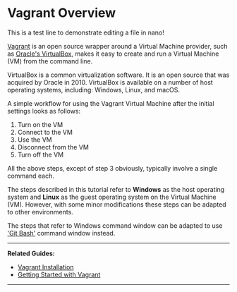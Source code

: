 # Vagrant Overview

This is a test line to demonstrate editing a file in nano!



[Vagrant][1] is an open source wrapper around a Virtual Machine provider, such as 
[Oracle's VirtualBox][2], makes it easy to create and run a Virtual Machine (VM) from the command 
line.

VirtualBox is a common virtualization software. It is an open source that was acquired by Oracle 
in 2010. VirtualBox is available on a number of host operating systems, including: Windows, Linux, 
and macOS. 

A simple workflow for using the Vagrant Virtual Machine after the initial settings looks as follows:

1. Turn on the VM
2. Connect to the VM
3. Use the VM
4. Disconnect from the VM
5. Turn off the VM

All the above steps, except of step 3 obviously, typically involve a single command each.

The steps described in this tutorial refer to **Windows** as the host operating system and **Linux**
as the guest operating system on the Virtual Machine (VM). However, with some minor modifications
these steps can be adapted to other environments.

The steps that refer to Windows command window can be adapted to use ['Git Bash'][3] command window 
instead.

---

**Related Guides:**

- [Vagrant Installation][4]
- [Getting Started with Vagrant][5]

---

[1]: https://www.vagrantup.com/
[2]: https://www.virtualbox.org/
[3]: /Topics/Git%20Bash
[4]: /Guides/Vagrant/Vagrant%20Installation
[5]: /Guides/Vagrant/Getting%20Started%20with%20Vagrant
